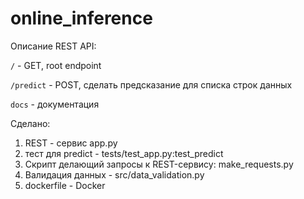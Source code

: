 online_inference
==============================

Описание REST API:

```/``` - GET, root endpoint

```/predict``` - POST, сделать предсказание для списка строк данных

```docs``` - документация

Сделано:
   1) REST - сервис app.py
   2) тест для predict - tests/test_app.py:test_predict
   3) Скрипт делающий запросы к REST-сервису: make_requests.py
   4) Валидация данных - src/data_validation.py
   5) dockerfile - Docker

